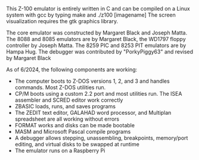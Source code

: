 This Z-100 emulator is entirely written in C and can be compiled on a Linux system with gcc by typing make and ./z100 [imagename]  The screen visualization requires the gtk graphics library.

The core emulator was constructed by Margaret Black and Joseph Matta.  The 8088 and 8085 emulators are by Margaret Black, the WD1797 floppy controller by Joseph Matta.  The 8259 PIC and 8253 PIT emulators are by Hampa Hug.  The debugger was contributed by "PorkyPiggy63" and revised by Margaret Black

As of 6/2024, the following components are working:
- The computer boots to Z-DOS versions 1, 2, and 3 and handles commands.  Most Z-DOS utilities run.
- CP/M boots using a custom 2.2 port and most utilities run.  The ISEA assembler and SCRED editor work correctly 
- ZBASIC loads, runs, and saves programs
- The ZEDIT text editor, GALAHAD word processor, and Multiplan spreadsheet are all working without errors
- FORMAT works and disks can be made bootable
- MASM and Microsoft Pascal compile programs
- A debugger allows stepping, unassembling, breakpoints, memory/port editing, and virtual disks to be swapped at runtime
- The emulator runs on a Raspberry Pi

